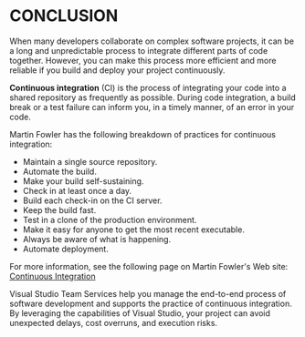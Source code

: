 # CONCLUSION

When many developers collaborate on complex software projects, it can be a long and unpredictable process to integrate different parts of code together. However, you can make this process more efficient and more reliable if you build and deploy your project continuously.

**Continuous integration** (CI) is the process of integrating your code into a shared repository as frequently as possible. During code integration, a build break or a test failure can inform you, in a timely manner, of an error in your code.

Martin Fowler has the following breakdown of practices for continuous integration:

- Maintain a single source repository.
- Automate the build.
- Make your build self-sustaining.
- Check in at least once a day.
- Build each check-in on the CI server.
- Keep the build fast.
- Test in a clone of the production environment.
- Make it easy for anyone to get the most recent executable.
- Always be aware of what is happening.
- Automate deployment.

For more information, see the following page on Martin Fowler's Web site: [Continuous Integration](http://www.martinfowler.com/articles/continuousIntegration.html)  

Visual Studio Team Services help you manage the end-to-end process of software development and supports the practice of continuous integration. By leveraging the capabilities of Visual Studio, your project can avoid unexpected delays, cost overruns, and execution risks.
